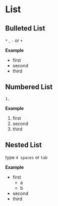 # List

## Bulleted List

`*` , `-` or `+`

**Example**
- first
- second
- third

## Numbered List

`1.`

**Example**
1. first
2. second
3. third

## Nested List

type `4 spaces` or `tab`

**Example**
- first
    - a
    - b
- second
- third
